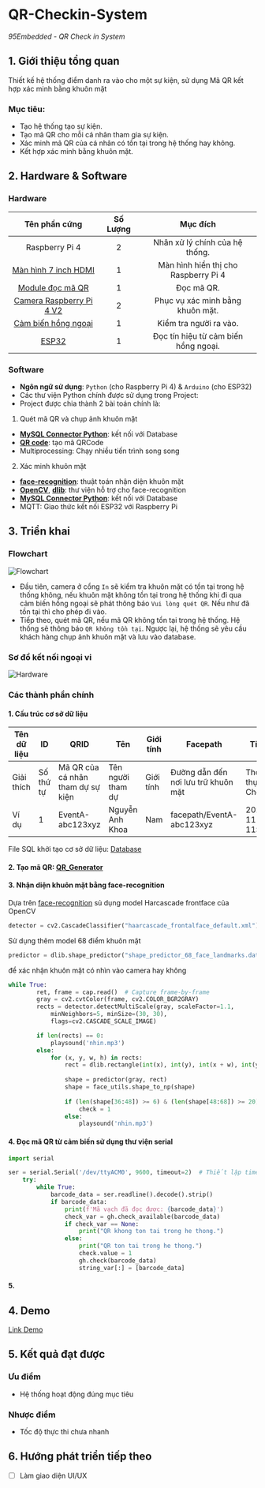 # QR-Checkin-System

*95Embedded - QR Check in System*
## 1. Giới thiệu tổng quan

Thiết kế hệ thống điểm danh ra vào cho một sự kiện, sử dụng Mã QR kết hợp xác minh bằng khuôn mặt

### Mục tiêu:

- Tạo hệ thống tạo sự kiện.
- Tạo mã QR cho mỗi cá nhân tham gia sự kiện.
- Xác minh mã QR của cá nhân có tồn tại trong hệ thống hay không. 
- Kết hợp xác minh bằng khuôn mặt.

## 2. Hardware & Software

### Hardware 
|Tên phần cứng|Số Lượng|Mục đích|
|:---:|:---:|:---:|
|Raspberry Pi 4|2|Nhân xử lý chính của hệ thống.|
|[Màn hình 7 inch HDMI](https://shopee.vn/M%C3%A0n-h%C3%ACnh-7-inch-IPS-HDMI-1024X600-i.29514670.16478114938)|1|Màn hình hiển thị cho Raspberry Pi 4|
|[Module đọc mã QR](https://hshop.vn/products/mach-gm65-1d-2d-qr-barcode-reader-scanner-module)|1|Đọc mã QR.|
|[Camera Raspberry Pi 4 V2](https://hshop.vn/products/camera-raspberry-pi-v2-8mp)|2|Phục vụ xác minh bằng khuôn mặt.|
|[Cảm biến hồng ngoại](https://hshop.vn/products/cam-bien-vat-can-hong-ngoai-e3f-ds100c4-adjustable-ir-infrared-proximity-sensor)|1|Kiểm tra người ra vào.|
|[ESP32](https://icdayroi.com/kit-rf-thu-phat-wifi-ble-esp32-wroom-32u-devkitc)|1|Đọc tín hiệu từ cảm biến hồng ngoại.|

### Software 
- **Ngôn ngữ sử dụng**: `Python` (cho Raspberry Pi 4) & `Arduino` (cho ESP32)
- Các thư viện Python chính được sử dụng trong Project:
- Project được chia thành 2 bài toán chính là:
1. Quét mã QR và chụp ảnh khuôn mặt
- [**MySQL Connector Python**](https://pypi.org/project/mysql-connector-python/): kết nối với Database
- [**QR code**](https://pypi.org/project/qrcode/): tạo mã QRCode
- Multiprocessing: Chạy nhiều tiến trình song song
2. Xác minh khuôn mặt
- [**face-recognition**](https://github.com/ageitgey/face_recognition): thuật toán nhận diện khuôn mặt
- [**OpenCV**](https://pypi.org/project/opencv-python/), [**dlib**](https://pypi.org/project/dlib/): thư viện hỗ trợ cho face-recognition
- [**MySQL Connector Python**](https://pypi.org/project/mysql-connector-python/): kết nối với Database
- MQTT: Giao thức kết nối ESP32 với Raspberry Pi


## 3. Triển khai

### Flowchart

![Flowchart](https://github.com/nakhoa1010/QR-Checkin-System/blob/main/pic/flowchart.png?raw=true)

- Đầu tiên, camera ở cổng `In` sẽ kiểm tra khuôn mặt có tồn tại trong hệ thống không, nếu khuôn mặt không tồn tại trong hệ thống khi đi qua cảm biến hồng ngoại sẽ phát thông báo `Vui lòng quét QR`. Nếu như đã tồn tại thì cho phép đi vào.
- Tiếp theo, quét mã QR, nếu mã QR không tồn tại trong hệ thống. Hệ thống sẽ thông báo `QR không tồn tại`. Ngược lại, hệ thống sẽ yêu cầu khách hàng chụp ảnh khuôn mặt và lưu vào database.

### Sơ đồ kết nối ngoại vi
![Hardware](https://github.com/nakhoa1010/QR-Checkin-System/blob/main/pic/hardware.png?raw=true)


### Các thành phần chính

#### 1. Cấu trúc cơ sở dữ liệu
|Tên dữ liệu|ID|QRID|Tên|Giới tính|Facepath|TimeIn|
|---|---|---|---|---|---|---|
|Giải thích|Số thứ tự|Mã QR của cá nhân tham dự sự kiện|Tên người tham dự|Giới tính|Đường dẫn đến nơi lưu trữ khuôn mặt|Thời gian thực hiện Check In|
|Ví dụ|1|EventA-abc123xyz|Nguyễn Anh Khoa|Nam|facepath/EventA-abc123xyz|2023-11-07 11:06:37|

File SQL khởi tạo cơ sở dữ liệu: [Database](https://github.com/nakhoa1010/QR-Checkin-System/blob/main/main/yourtablename.sql)

#### 2. Tạo mã QR: [QR_Generator](https://github.com/nakhoa1010/QR-Checkin-System/blob/main/main/QR_Generator.py)


#### 3. Nhận diện khuôn mặt bằng face-recognition

Dựa trên [face-recognition](https://github.com/ageitgey/face_recognition) sủ dụng model Harcascade frontface của OpenCV
```python
detector = cv2.CascadeClassifier("haarcascade_frontalface_default.xml") 
```

Sử dụng thêm model 68 điểm khuôn mặt
```python
predictor = dlib.shape_predictor("shape_predictor_68_face_landmarks.dat")
``` 
để xác nhận khuôn mặt có nhìn vào camera hay không 
```python
while True:
        ret, frame = cap.read()  # Capture frame-by-frame
        gray = cv2.cvtColor(frame, cv2.COLOR_BGR2GRAY)
        rects = detector.detectMultiScale(gray, scaleFactor=1.1, 
            minNeighbors=5, minSize=(30, 30),
            flags=cv2.CASCADE_SCALE_IMAGE)

        if len(rects) == 0:
            playsound('nhin.mp3')
        else:
            for (x, y, w, h) in rects:
                rect = dlib.rectangle(int(x), int(y), int(x + w), int(y + h))
                
                shape = predictor(gray, rect)
                shape = face_utils.shape_to_np(shape)
                
                if (len(shape[36:48]) >= 6) & (len(shape[48:68]) >= 20):  # Số lượng điểm đánh dấu mắt ít nhất là 6
                    check = 1
                else:
                    playsound('nhin.mp3')
```

#### 4. Đọc mã QR từ cảm biến sử dụng thư viện serial
```python
import serial
```
```python 
ser = serial.Serial('/dev/ttyACM0', 9600, timeout=2)  # Thiết lập timeout ở đây
    try:
        while True:
            barcode_data = ser.readline().decode().strip()
            if barcode_data:
                print(f'Mã vạch đã đọc được: {barcode_data}')
                check_var = gh.check_available(barcode_data)
                if check_var == None:
                    print("QR khong ton tai trong he thong.")
                else:
                    print("QR ton tai trong he thong.") 
                    check.value = 1
                    gh.check(barcode_data)
                    string_var[:] = [barcode_data]
```

#### 5. 

## 4. Demo
[Link Demo](https://youtube.com/)
## 5. Kết quả đạt được

### Ưu điểm
- Hệ thống hoạt động đúng mục tiêu

### Nhược điểm
- Tốc độ thực thi chưa nhanh

## 6. Hướng phát triển tiếp theo
- [ ] Làm giao diện UI/UX



